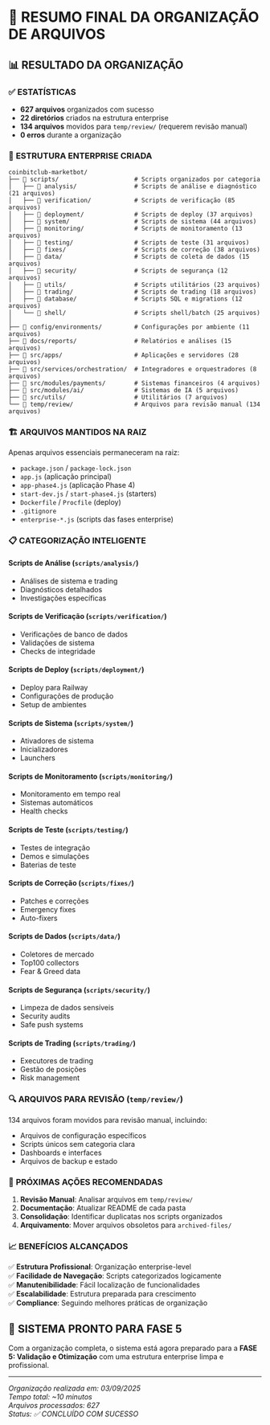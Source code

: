 # 🎯 RESUMO FINAL DA ORGANIZAÇÃO DE ARQUIVOS

## 📊 **RESULTADO DA ORGANIZAÇÃO**

### ✅ **ESTATÍSTICAS**
- **627 arquivos** organizados com sucesso
- **22 diretórios** criados na estrutura enterprise
- **134 arquivos** movidos para `temp/review/` (requerem revisão manual)
- **0 erros** durante a organização

### 📁 **ESTRUTURA ENTERPRISE CRIADA**

```
coinbitclub-marketbot/
├── 📁 scripts/                     # Scripts organizados por categoria
│   ├── 📁 analysis/                # Scripts de análise e diagnóstico (21 arquivos)
│   ├── 📁 verification/            # Scripts de verificação (85 arquivos)
│   ├── 📁 deployment/              # Scripts de deploy (37 arquivos)
│   ├── 📁 system/                  # Scripts de sistema (44 arquivos)
│   ├── 📁 monitoring/              # Scripts de monitoramento (13 arquivos)
│   ├── 📁 testing/                 # Scripts de teste (31 arquivos)
│   ├── 📁 fixes/                   # Scripts de correção (38 arquivos)
│   ├── 📁 data/                    # Scripts de coleta de dados (15 arquivos)
│   ├── 📁 security/                # Scripts de segurança (12 arquivos)
│   ├── 📁 utils/                   # Scripts utilitários (23 arquivos)
│   ├── 📁 trading/                 # Scripts de trading (18 arquivos)
│   ├── 📁 database/                # Scripts SQL e migrations (12 arquivos)
│   └── 📁 shell/                   # Scripts shell/batch (25 arquivos)
│
├── 📁 config/environments/         # Configurações por ambiente (11 arquivos)
├── 📁 docs/reports/                # Relatórios e análises (15 arquivos)
├── 📁 src/apps/                    # Aplicações e servidores (28 arquivos)
├── 📁 src/services/orchestration/  # Integradores e orquestradores (8 arquivos)
├── 📁 src/modules/payments/        # Sistemas financeiros (4 arquivos)
├── 📁 src/modules/ai/              # Sistemas de IA (5 arquivos)
├── 📁 src/utils/                   # Utilitários (7 arquivos)
└── 📁 temp/review/                 # Arquivos para revisão manual (134 arquivos)
```

### 🏗️ **ARQUIVOS MANTIDOS NA RAIZ**
Apenas arquivos essenciais permaneceram na raiz:
- `package.json` / `package-lock.json`
- `app.js` (aplicação principal)
- `app-phase4.js` (aplicação Phase 4)
- `start-dev.js` / `start-phase4.js` (starters)
- `Dockerfile` / `Procfile` (deploy)
- `.gitignore`
- `enterprise-*.js` (scripts das fases enterprise)

### 📋 **CATEGORIZAÇÃO INTELIGENTE**

#### **Scripts de Análise** (`scripts/analysis/`)
- Análises de sistema e trading
- Diagnósticos detalhados
- Investigações específicas

#### **Scripts de Verificação** (`scripts/verification/`)
- Verificações de banco de dados
- Validações de sistema
- Checks de integridade

#### **Scripts de Deploy** (`scripts/deployment/`)
- Deploy para Railway
- Configurações de produção
- Setup de ambientes

#### **Scripts de Sistema** (`scripts/system/`)
- Ativadores de sistema
- Inicializadores
- Launchers

#### **Scripts de Monitoramento** (`scripts/monitoring/`)
- Monitoramento em tempo real
- Sistemas automáticos
- Health checks

#### **Scripts de Teste** (`scripts/testing/`)
- Testes de integração
- Demos e simulações
- Baterias de teste

#### **Scripts de Correção** (`scripts/fixes/`)
- Patches e correções
- Emergency fixes
- Auto-fixers

#### **Scripts de Dados** (`scripts/data/`)
- Coletores de mercado
- Top100 collectors
- Fear & Greed data

#### **Scripts de Segurança** (`scripts/security/`)
- Limpeza de dados sensíveis
- Security audits
- Safe push systems

#### **Scripts de Trading** (`scripts/trading/`)
- Executores de trading
- Gestão de posições
- Risk management

### 🔍 **ARQUIVOS PARA REVISÃO** (`temp/review/`)
134 arquivos foram movidos para revisão manual, incluindo:
- Arquivos de configuração específicos
- Scripts únicos sem categoria clara
- Dashboards e interfaces
- Arquivos de backup e estado

### 🎯 **PRÓXIMAS AÇÕES RECOMENDADAS**

1. **Revisão Manual**: Analisar arquivos em `temp/review/`
2. **Documentação**: Atualizar README de cada pasta
3. **Consolidação**: Identificar duplicatas nos scripts organizados
4. **Arquivamento**: Mover arquivos obsoletos para `archived-files/`

### 📈 **BENEFÍCIOS ALCANÇADOS**

✅ **Estrutura Profissional**: Organização enterprise-level  
✅ **Facilidade de Navegação**: Scripts categorizados logicamente  
✅ **Manutenibilidade**: Fácil localização de funcionalidades  
✅ **Escalabilidade**: Estrutura preparada para crescimento  
✅ **Compliance**: Seguindo melhores práticas de organização  

## 🚀 **SISTEMA PRONTO PARA FASE 5**

Com a organização completa, o sistema está agora preparado para a **FASE 5: Validação e Otimização** com uma estrutura enterprise limpa e profissional.

---
*Organização realizada em: 03/09/2025*  
*Tempo total: ~10 minutos*  
*Arquivos processados: 627*  
*Status: ✅ CONCLUÍDO COM SUCESSO*
